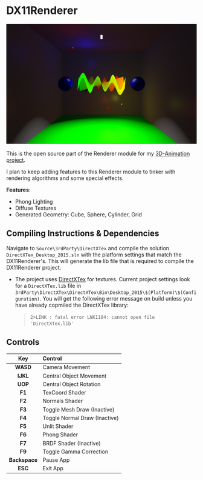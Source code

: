 # DX11Renderer

![](Screenshots/spot.PNG)

This is the open source part of the Renderer module for my [3D-Animation project](https://www.youtube.com/watch?v=Rt-h-bMA8Xc).

I plan to keep adding features to this Renderer module to tinker with rendering algorithms and some special effects.

**Features**:
 - Phong Lighting
 - Diffuse Textures
 - Generated Geometry: Cube, Sphere, Cylinder, Grid
 
## Compiling Instructions & Dependencies

Navigate to `Source\3rdParty\DirectXTex` and compile the solution `DirectXTex_Desktop_2015.sln` with the platform settings that match the DX11Renderer's.
This will generate the lib file that is required to compile the DX11Renderer project.

 - The project uses [DirectXTex](https://github.com/Microsoft/DirectXTex) for textures. Current project settings
look for a `DirectXTex.lib` file in `3rdParty\DirectXTex\DirectXTex\Bin\Desktop_2015\$(Platform)\$(Configuration)`. 
You will get the following error message on build unless you have already copmiled the DirectXTex library:  
    > `2>LINK : fatal error LNK1104: cannot open file 'DirectXTex.lib'`


## Controls

| Key | Control |
| :---: | :--- |
| **WASD** |	Camera Movement |
| **IJKL** |	Central Object Movement |
| **UOP** |	Central Object Rotation  |
| **F1** |	TexCoord Shader |
| **F2** |	Normals Shader |
| **F3** |	Toggle Mesh Draw (Inactive) |
| **F4** |	Toggle Normal Draw (Inactive) |
| **F5** |	Unlit Shader |
| **F6** |	Phong Shader |
| **F7** |	BRDF Shader (Inactive) |
| **F9** |	Toggle Gamma Correction |
| **Backspace** | Pause App |
| **ESC** |	Exit App |
 
